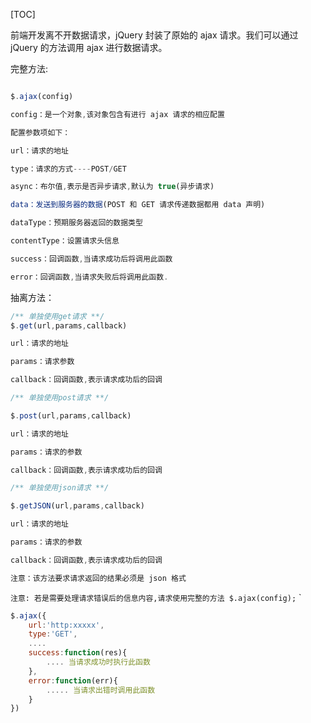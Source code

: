 [TOC]

前端开发离不开数据请求，jQuery 封装了原始的 ajax 请求。我们可以通过 jQuery 的方法调用 ajax 进行数据请求。

完整方法:

```js

$.ajax(config)

config：是一个对象,该对象包含有进行 ajax 请求的相应配置

配置参数项如下：

url：请求的地址

type：请求的方式----POST/GET

async：布尔值,表示是否异步请求,默认为 true(异步请求)

data：发送到服务器的数据(POST 和 GET 请求传递数据都用 data 声明)

dataType：预期服务器返回的数据类型

contentType：设置请求头信息

success：回调函数,当请求成功后将调用此函数

error：回调函数,当请求失败后将调用此函数.

```

抽离方法：

```js
/** 单独使用get请求 **/
$.get(url,params,callback)

url：请求的地址

params：请求参数

callback：回调函数,表示请求成功后的回调

/** 单独使用post请求 **/

$.post(url,params,callback)

url：请求的地址

params：请求的参数

callback：回调函数,表示请求成功后的回调

/** 单独使用json请求 **/

$.getJSON(url,params,callback)

url：请求的地址

params：请求的参数

callback：回调函数,表示请求成功后的回调

注意：该方法要求请求返回的结果必须是 json 格式

```

`注意: 若是需要处理请求错误后的信息内容,请求使用完整的方法 $.ajax(config);`
`

```js
$.ajax({
    url:'http:xxxxx',
    type:'GET',
    ....
    success:function(res){
    	.... 当请求成功时执行此函数
	},
    error:function(err){
        ..... 当请求出错时调用此函数
    }
})
```
